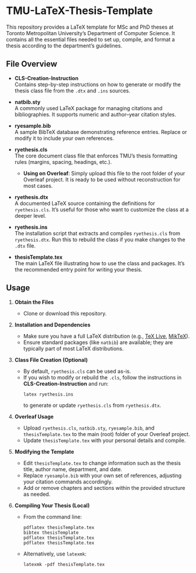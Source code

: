 # TMU-LaTeX-Thesis-Template

This repository provides a LaTeX template for MSc and PhD theses at Toronto Metropolitan University’s Department of Computer Science. It contains all the essential files needed to set up, compile, and format a thesis according to the department’s guidelines.

## File Overview

- **CLS-Creation-Instruction**  
  Contains step-by-step instructions on how to generate or modify the thesis class file from the `.dtx` and `.ins` sources.

- **natbib.sty**  
  A commonly used LaTeX package for managing citations and bibliographies. It supports numeric and author–year citation styles.

- **ryesample.bib**  
  A sample BibTeX database demonstrating reference entries. Replace or modify it to include your own references.

- **ryethesis.cls**  
  The core document class file that enforces TMU’s thesis formatting rules (margins, spacing, headings, etc.).  
  - **Using on Overleaf**: Simply upload this file to the root folder of your Overleaf project. It is ready to be used without reconstruction for most cases.

- **ryethesis.dtx**  
  A documented LaTeX source containing the definitions for `ryethesis.cls`. It’s useful for those who want to customize the class at a deeper level.

- **ryethesis.ins**  
  The installation script that extracts and compiles `ryethesis.cls` from `ryethesis.dtx`. Run this to rebuild the class if you make changes to the `.dtx` file.

- **thesisTemplate.tex**  
  The main LaTeX file illustrating how to use the class and packages. It’s the recommended entry point for writing your thesis.

## Usage

1. **Obtain the Files**  
   - Clone or download this repository.

2. **Installation and Dependencies**  
   - Make sure you have a full LaTeX distribution (e.g., [TeX Live](https://www.tug.org/texlive/), [MikTeX](https://miktex.org/)).
   - Ensure standard packages (like `natbib`) are available; they are typically part of most LaTeX distributions.

3. **Class File Creation (Optional)**  
   - By default, `ryethesis.cls` can be used as-is.
   - If you wish to modify or rebuild the `.cls`, follow the instructions in **CLS-Creation-Instruction** and run:
     ```
     latex ryethesis.ins
     ```
     to generate or update `ryethesis.cls` from `ryethesis.dtx`.

4. **Overleaf Usage**  
   - Upload `ryethesis.cls`, `natbib.sty`, `ryesample.bib`, and `thesisTemplate.tex` to the main (root) folder of your Overleaf project.
   - Update `thesisTemplate.tex` with your personal details and compile.

5. **Modifying the Template**  
   - Edit `thesisTemplate.tex` to change information such as the thesis title, author name, department, and date.
   - Replace `ryesample.bib` with your own set of references, adjusting your citation commands accordingly.
   - Add or remove chapters and sections within the provided structure as needed.

6. **Compiling Your Thesis (Local)**  
   - From the command line:
     ```
     pdflatex thesisTemplate.tex
     bibtex thesisTemplate
     pdflatex thesisTemplate.tex
     pdflatex thesisTemplate.tex
     ```
   - Alternatively, use `latexmk`:
     ```
     latexmk -pdf thesisTemplate.tex
     ```



